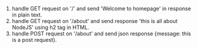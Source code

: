 1. handle GET request on '/' and send 'Welcome to homepage' in response in plain text.
2. handle GET request on '/about' and send response 'this is all about NodeJS' using h2 tag in HTML.
3. handle POST request on '/about' and send json response {message: this is a post request}.
